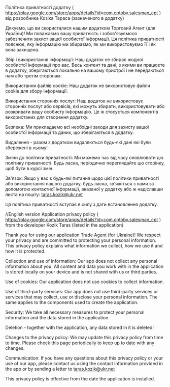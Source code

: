 Політика приватності додатку ( https://play.google.com/store/apps/details?id=com.cptobv.salesman_cpt ) від розробника Козіка Тараса (зазначеного в додатку) 

Дякуємо, що ви скористалися нашим додатком Торговий Агент (для України)! Ми поважаємо вашу приватність і зобов'язуємося забезпечити захист вашої особистої інформації. 
Ця політика приватності пояснює, яку інформацію ми збираємо, як ми використовуємо її і як вона захищена.

Збір і використання інформації:
Наш додаток не збирає жодної особистої інформації про вас.
Весь контент та дані, з якими ви працюєте в додатку, зберігаються локально на вашому пристрої і не передаються нам або третім сторонам.

Використання файлів cookie:
Наш додаток не використовує файли cookie для збору інформації.

Використання сторонніх послуг:
Наш додаток не використовує сторонніх послуг або сервісів, які можуть збирати, використовувати або розкривати вашу особисту інформацію.
Це ж стосується компонентів використаних для створення додатку.

Безпека:
Ми прикладаємо всі необхідні заходи для захисту вашої особистої інформації та даних, що зберігаються в додатку.

Видалення - разом з додатком видаляються будь-які дані які були збережені в ньому! 

Зміни до політики приватності:
Ми можемо час від часу оновлювати цю політику приватності. Будь ласка, періодично переглядайте цю сторінку, щоб бути в курсі змін.

Зв'язок:
Якщо у вас є будь-які питання щодо цієї політики приватності або використання нашого додатку, будь ласка, зв'яжіться з нами за допомогою контактної інформації, вказаної у додатку або ж 
надіславши листа на пошту: taras.kozik@ukr.net

Ця політика приватності вступає в силу з дати встановлення додатку.


//English version 
Application privacy policy ( https://play.google.com/store/apps/details?id=com.cptobv.salesman_cpt ) from the developer Kozik Taras (listed in the application)

Thank you for using our application Trade Agent (for Ukraine)! We respect your privacy and are committed to protecting your personal information.
This privacy policy explains what information we collect, how we use it and how it is protected.

Collection and use of information:
Our app does not collect any personal information about you.
All content and data you work with in the application is stored locally on your device and is not shared with us or third parties.

Use of cookies:
Our application does not use cookies to collect information.

Use of third-party services:
Our app does not use third-party services or services that may collect, use or disclose your personal information.
The same applies to the components used to create the application.

Security:
We take all necessary measures to protect your personal information and the data stored in the application.

Deletion - together with the application, any data stored in it is deleted!

Changes to the privacy policy:
We may update this privacy policy from time to time. Please check this page periodically to keep up to date with any changes.

Communication:
If you have any questions about this privacy policy or your use of our app, please contact us using the contact information provided in the app or
by sending a letter to taras.kozik@ukr.net

This privacy policy is effective from the date the application is installed.

